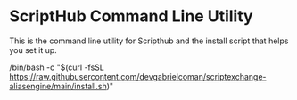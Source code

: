 # ScriptHub Command Line Utility
This is the command line utility for Scripthub and the install script that helps you set it up.

/bin/bash -c "$(curl -fsSL https://raw.githubusercontent.com/devgabrielcoman/scriptexchange-aliasengine/main/install.sh)"